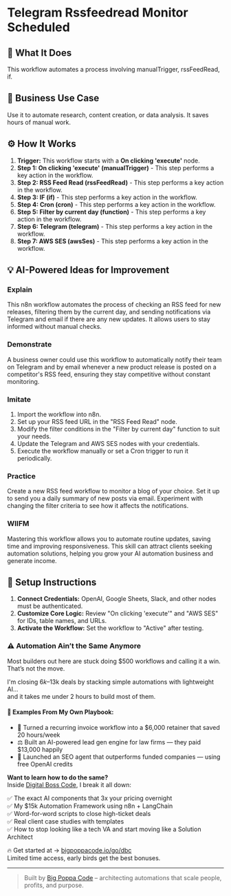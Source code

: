 # Telegram Rssfeedread Monitor Scheduled

## 🚀 What It Does
This workflow automates a process involving manualTrigger, rssFeedRead, if.

## 💼 Business Use Case
Use it to automate research, content creation, or data analysis. It saves hours of manual work.

## ⚙️ How It Works
1.  **Trigger:** This workflow starts with a **On clicking 'execute'** node.
2. **Step 1: On clicking 'execute' (manualTrigger)** - This step performs a key action in the workflow.
3. **Step 2: RSS Feed Read (rssFeedRead)** - This step performs a key action in the workflow.
4. **Step 3: IF (if)** - This step performs a key action in the workflow.
5. **Step 4: Cron (cron)** - This step performs a key action in the workflow.
6. **Step 5: Filter by current day (function)** - This step performs a key action in the workflow.
7. **Step 6: Telegram (telegram)** - This step performs a key action in the workflow.
8. **Step 7: AWS SES (awsSes)** - This step performs a key action in the workflow.

## 💡 AI-Powered Ideas for Improvement
### Explain
This n8n workflow automates the process of checking an RSS feed for new releases, filtering them by the current day, and sending notifications via Telegram and email if there are any new updates. It allows users to stay informed without manual checks.

### Demonstrate
A business owner could use this workflow to automatically notify their team on Telegram and by email whenever a new product release is posted on a competitor's RSS feed, ensuring they stay competitive without constant monitoring.

### Imitate
1. Import the workflow into n8n.
2. Set up your RSS feed URL in the "RSS Feed Read" node.
3. Modify the filter conditions in the "Filter by current day" function to suit your needs.
4. Update the Telegram and AWS SES nodes with your credentials.
5. Execute the workflow manually or set a Cron trigger to run it periodically.

### Practice
Create a new RSS feed workflow to monitor a blog of your choice. Set it up to send you a daily summary of new posts via email. Experiment with changing the filter criteria to see how it affects the notifications.

### WIIFM
Mastering this workflow allows you to automate routine updates, saving time and improving responsiveness. This skill can attract clients seeking automation solutions, helping you grow your AI automation business and generate income.

## 🔧 Setup Instructions
1. **Connect Credentials:** OpenAI, Google Sheets, Slack, and other nodes must be authenticated.
2. **Customize Core Logic:** Review "On clicking 'execute'" and "AWS SES" for IDs, table names, and URLs.
3. **Activate the Workflow:** Set the workflow to "Active" after testing.

### ⚠️ Automation Ain’t the Same Anymore

Most builders out here are stuck doing $500 workflows and calling it a win.  
That’s not the move.  

I'm closing $6k–$13k deals by stacking simple automations with lightweight AI...  
and it takes me under 2 hours to build most of them.

#### 🧠 Examples From My Own Playbook:
- 🔁 Turned a recurring invoice workflow into a $6,000 retainer that saved 20 hours/week  
- ⚖️ Built an AI-powered lead gen engine for law firms — they paid $13,000 happily  
- 🚀 Launched an SEO agent that outperforms funded companies — using free OpenAI credits  

**Want to learn how to do the same?**  
Inside [Digital Boss Code](https://bigpoppacode.io/go/dbc), I break it all down:

✅ The exact AI components that 3x your pricing overnight  
✅ My $15k Automation Framework using n8n + LangChain  
✅ Word-for-word scripts to close high-ticket deals  
✅ Real client case studies with templates  
✅ How to stop looking like a tech VA and start moving like a Solution Architect  

🔥 Get started at → [bigpoppacode.io/go/dbc](https://bigpoppacode.io/go/dbc)  
Limited time access, early birds get the best bonuses.

---
> Built by [Big Poppa Code](https://bigpoppacode.io) – architecting automations that scale people, profits, and purpose.
